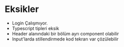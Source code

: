 # Eksikler
- Login Çalışmıyor.
- Typescript tipleri eksik
- Header alanındaki bir bölüm ayrı component olabilir
- Input'larda stillendirmede kod tekrarı var çözülebilir